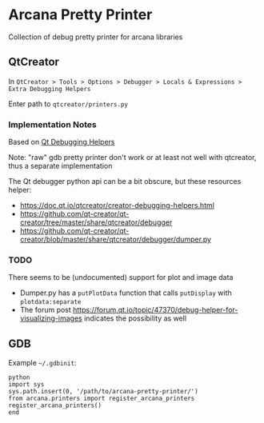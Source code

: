 # Arcana Pretty Printer

Collection of debug pretty printer for arcana libraries

## QtCreator

In `QtCreator > Tools > Options > Debugger > Locals & Expressions > Extra Debugging Helpers`

Enter path to `qtcreator/printers.py`

### Implementation Notes

Based on [Qt Debugging Helpers](https://doc.qt.io/qtcreator/creator-debugging-helpers.html)

Note: "raw" gdb pretty printer don't work or at least not well with qtcreator, thus a separate implementation

The Qt debugger python api can be a bit obscure, but these resources helper:

* https://doc.qt.io/qtcreator/creator-debugging-helpers.html
* https://github.com/qt-creator/qt-creator/tree/master/share/qtcreator/debugger
* https://github.com/qt-creator/qt-creator/blob/master/share/qtcreator/debugger/dumper.py

### TODO

There seems to be (undocumented) support for plot and image data

* Dumper.py has a `putPlotData` function that calls `putDisplay` with `plotdata:separate`
* The forum post https://forum.qt.io/topic/47370/debug-helper-for-visualizing-images indicates the possibility as well

## GDB

Example `~/.gdbinit`:

```
python
import sys
sys.path.insert(0, '/path/to/arcana-pretty-printer/')
from arcana.printers import register_arcana_printers
register_arcana_printers()
end
```
